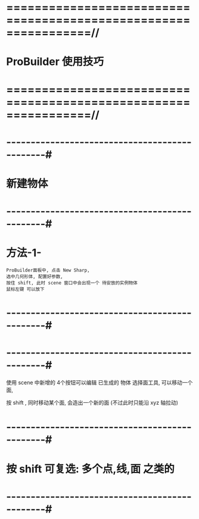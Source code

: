 # ================================================================//
#                   ProBuilder 使用技巧
# ================================================================//


# ----------------------------------------------#
#       新建物体 
# ----------------------------------------------#

# 方法-1-
    ProBuilder面板中, 点击 New Sharp, 
    选中几何形体, 配置好参数,
    按住 shift, 此时 scene 窗口中会出现一个 待安放的实例物体
    鼠标左键 可以放下



# ----------------------------------------------#
#       
# ----------------------------------------------#
使用 scene 中新增的 4个按钮可以编辑 已生成的 物体
选择面工具, 可以移动一个面, 

按 shift , 同时移动某个面, 会造出一个新的面
(不过此时只能沿 xyz 轴拉动)


# ----------------------------------------------#
#    按 shift 可复选: 多个点,线,面 之类的
# ----------------------------------------------#









































